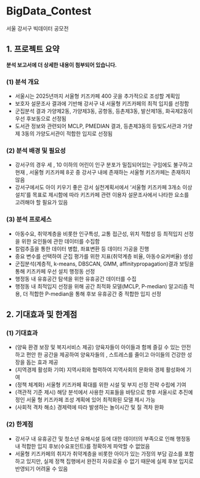 # BigData_Contest
서울 강서구 빅데이터 공모전 


## 1. 프로젝트 요약

**분석 보고서에 더 상세한 내용이 첨부되어 있습니다.**

### (1) 분석 개요

- 서울시는 2025년까지 서울형 키즈카페 400 곳을 추가적으로 조성할 계획임
- 보호자 설문조사 결과에 기반해 강서구 내 서울형 키즈카페의 최적 입지를 선정함
- 군집분석 결과 가양제2동, 가양제3동, 공항동, 등촌제3동, 발산제1동, 화곡제2동이 우선 후보동으로 선정됨
- 도서관 정보와 관련되어 MCLP, PMEDIAN 결과, 등촌제3동의 등빛도서관과 가양제
3동의 가양도서관이 적합한 입지로 선정됨

### (2) 분석 배경 및 필요성

- 강서구의 경우 세 , 10 이하의 어린이 인구 분포가 밀집되어있는 구임에도 불구하고 현재 ,
서울형 키즈카페 8곳 중 강서구 내에 존재하는 서울형 키즈카페는 존재하지 않음
- 강서구에서도  아이 키우기 좋은 강서 실천계획서에서 ‘서울형 키즈카페 3개소 이상 설치’를 목표로 제시함에 따라 키즈카페 관련 이용자 설문조사에서 나타한 요소를 고려해야 할 필요가 있음

### (3) 분석 프로세스

- 아동수요, 취약계층을 비롯한 인구특성, 교통 접근성, 위치 적합성 등 최적입지 선정을 위한 요인들에 관한 데이터를 수집함
- 칼럼추출을 통한 데이터 병합, 좌표변환 등 데이터 가공을 진행
- 중요 변수를 선택하여 군집 평가를 위한 지표(취약계층 비율, 아동수요커버율) 생성
- 군집분석(계층적, k-means, DBSCAN, GMM, affinitypropagation)결과 보팅을 통해 키즈카페 우선 설치 행정동 선정
- 행정동 내 유휴공간 탐색을 위한 유휴공간 데이터를 수집
- 행정동 내 최적입지 선정을 위해 공간 최적화 모델(MCLP,  P-median) 알고리즘 적용, 더 적합한 P-median을 통해 후보 유휴공간 중 적합한 입지 선정

## 2. 기대효과 및 한계점

### (1) 기대효과

- (양육 환경 보장 및 복지서비스 제공) 양육자들이 아이들과 함께 즐길 수 있는 안전하고 편안
한 공간을 제공하여 양육자들의 , 스트레스를 줄이고 아이들의 건강한 성장을 돕는 효과 제공
- (지역경제 활성화 기여) 지역사회와 협력하여 지역사회의 문화와 경제 활성화에 기여
- (정책 체계화) 서울형 키즈카페 확대를 위한 시설 및 부지 선정 전략 수립에 기여
- (객관적 기준 제시) 해당 분석에서 사용한 지표들을 바탕으로 향후 서울시로 추진예정인 서울
형 키즈카페 조성 계획에 있어 최적화된 모델 제시 가능
- (사회적 격차 해소) 경제력에 따라 발생하는 놀이시간 및 질 격차 완화

### (2) 한계점

- 강서구 내 유휴공간 및 청소년 유해시설 등에 대한 데이터의 부족으로 인해 행정동 내 적합한 입지 후보(수요포인트)를 정확하게 파악할 수 없었음
- 서울형 키즈카페의 취지가 취약계층을 비롯한 아이가 있는 가정의 부담 감소를 포함하고 있지만, 실제 정책 집행에서 완전히 자유로울 수 없기 때문에 실제 후보 입지로 반영되기 어려울 수 있음
